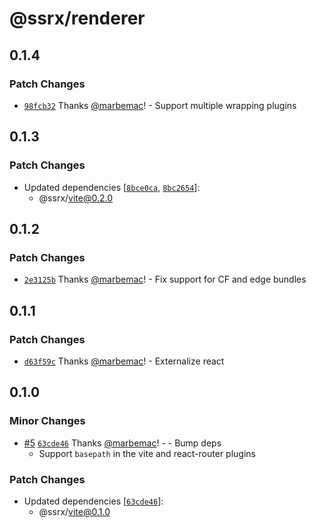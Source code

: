 # @ssrx/renderer

## 0.1.4

### Patch Changes

- [`98fcb32`](https://github.com/marbemac/ssrx/commit/98fcb32fea03456cc13ebbf463a89c14f2d4aa65) Thanks
  [@marbemac](https://github.com/marbemac)! - Support multiple wrapping plugins

## 0.1.3

### Patch Changes

- Updated dependencies [[`8bce0ca`](https://github.com/marbemac/ssrx/commit/8bce0cab6578b742406102013bf69cbce5de3c30),
  [`8bc2654`](https://github.com/marbemac/ssrx/commit/8bc26540aa180f53540307a58d0831a859b893f0)]:
  - @ssrx/vite@0.2.0

## 0.1.2

### Patch Changes

- [`2e3125b`](https://github.com/marbemac/ssrx/commit/2e3125b9763041b8ff3d7bede66b51b56f04628a) Thanks
  [@marbemac](https://github.com/marbemac)! - Fix support for CF and edge bundles

## 0.1.1

### Patch Changes

- [`d63f59c`](https://github.com/marbemac/ssrx/commit/d63f59cf72ccd37ca9682f14108883ae3dd90229) Thanks
  [@marbemac](https://github.com/marbemac)! - Externalize react

## 0.1.0

### Minor Changes

- [#5](https://github.com/marbemac/ssrx/pull/5)
  [`63cde46`](https://github.com/marbemac/ssrx/commit/63cde4631a142ffe352a9fa008b09f153a45ce1d) Thanks
  [@marbemac](https://github.com/marbemac)! - - Bump deps
  - Support `basepath` in the vite and react-router plugins

### Patch Changes

- Updated dependencies [[`63cde46`](https://github.com/marbemac/ssrx/commit/63cde4631a142ffe352a9fa008b09f153a45ce1d)]:
  - @ssrx/vite@0.1.0
